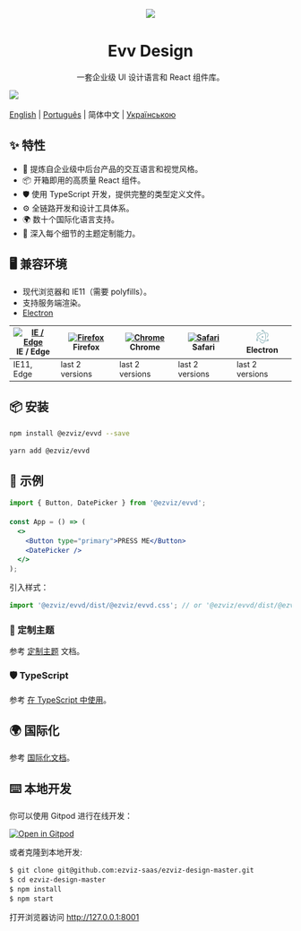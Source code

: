 <p align="center">
  <a href="https://saastest3.ys7.com/evvd/">
    <img width="200" src="https://es.ys7.com/ys/img/logo.256e18ae.png">
  </a>
</p>

<h1 align="center">Evv Design</h1>

<div align="center">

一套企业级 UI 设计语言和 React 组件库。


</div>

[![](https://gw.alipayobjects.com/mdn/rms_08e378/afts/img/A*Ey3wTo-5__QAAAAAAAAAAABkARQnAQ)](https://saastest3.ys7.com/evvd/index-cn)

[English](./README.md) | [Português](./README-pt_BR.md) | 简体中文 | [Українською](./README-uk_UA.md)

## ✨ 特性

- 🌈 提炼自企业级中后台产品的交互语言和视觉风格。
- 📦 开箱即用的高质量 React 组件。
- 🛡 使用 TypeScript 开发，提供完整的类型定义文件。
- ⚙️ 全链路开发和设计工具体系。
- 🌍 数十个国际化语言支持。
- 🎨 深入每个细节的主题定制能力。

## 🖥 兼容环境

- 现代浏览器和 IE11（需要 polyfills）。
- 支持服务端渲染。
- [Electron](https://www.electronjs.org/)

| [<img src="https://raw.githubusercontent.com/alrra/browser-logos/master/src/edge/edge_48x48.png" alt="IE / Edge" width="24px" height="24px" />](http://godban.github.io/browsers-support-badges/)<br>IE / Edge | [<img src="https://raw.githubusercontent.com/alrra/browser-logos/master/src/firefox/firefox_48x48.png" alt="Firefox" width="24px" height="24px" />](http://godban.github.io/browsers-support-badges/)<br>Firefox | [<img src="https://raw.githubusercontent.com/alrra/browser-logos/master/src/chrome/chrome_48x48.png" alt="Chrome" width="24px" height="24px" />](http://godban.github.io/browsers-support-badges/)<br>Chrome | [<img src="https://raw.githubusercontent.com/alrra/browser-logos/master/src/safari/safari_48x48.png" alt="Safari" width="24px" height="24px" />](http://godban.github.io/browsers-support-badges/)<br>Safari | [<img src="https://raw.githubusercontent.com/alrra/browser-logos/master/src/electron/electron_48x48.png" alt="Electron" width="24px" height="24px" />](http://godban.github.io/browsers-support-badges/)<br>Electron |
| --- | --- | --- | --- | --- |
| IE11, Edge | last 2 versions | last 2 versions | last 2 versions | last 2 versions |

## 📦 安装

```bash
npm install @ezviz/evvd --save
```

```bash
yarn add @ezviz/evvd
```

## 🔨 示例

```jsx
import { Button, DatePicker } from '@ezviz/evvd';

const App = () => (
  <>
    <Button type="primary">PRESS ME</Button>
    <DatePicker />
  </>
);
```

引入样式：

```jsx
import '@ezviz/evvd/dist/@ezviz/evvd.css'; // or '@ezviz/evvd/dist/@ezviz/evvd.less'
```

### 🌈 定制主题

参考 [定制主题](https://saastest3.ys7.com/evvd/docs/react/customize-theme-cn) 文档。

### 🛡 TypeScript

参考 [在 TypeScript 中使用](https://saastest3.ys7.com/evvd/docs/react/use-in-typescript-cn)。

## 🌍 国际化

参考 [国际化文档](https://saastest3.ys7.com/evvd/docs/react/i18n-cn)。


## ⌨️ 本地开发

你可以使用 Gitpod 进行在线开发：

[![Open in Gitpod](https://gitpod.io/button/open-in-gitpod.svg)](https://gitpod.io/#https://github.com/ezviz-saas/ezviz-design-master)

或者克隆到本地开发:

```bash
$ git clone git@github.com:ezviz-saas/ezviz-design-master.git
$ cd ezviz-design-master
$ npm install
$ npm start
```

打开浏览器访问 http://127.0.0.1:8001

